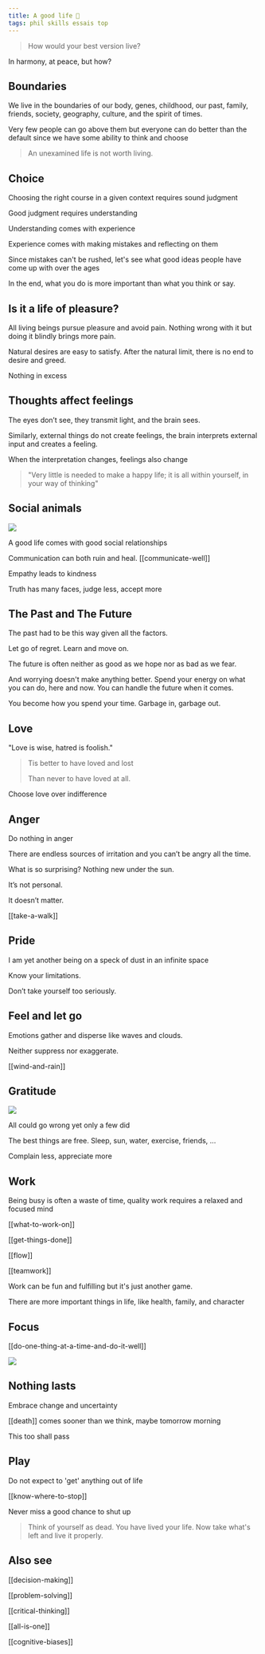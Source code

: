 ```yaml
---
title: A good life 🌱 
tags: phil skills essais top 
---
```


> How would your best version live? 

In harmony, at peace, but how? 

## Boundaries 

We live in the boundaries of our body, genes, childhood, our past, family, friends, society, geography, culture, and the spirit of times. 

Very few people can go above them but everyone can do better than the default since we have some ability to think and choose 

> An unexamined life is not worth living.

## Choice 

Choosing the right course in a given context requires sound judgment 

Good judgment requires understanding

Understanding comes with experience 

Experience comes with making mistakes and reflecting on them 

Since mistakes can't be rushed, let's see what good ideas people have come up with over the ages  

In the end, what you do is more important than what you think or say. 

## Is it a life of pleasure?

All living beings pursue pleasure and avoid pain. Nothing wrong with it but doing it blindly brings more pain. 

Natural desires are easy to satisfy. After the natural limit, there is no end to desire and greed. 

Nothing in excess 

## Thoughts affect feelings

The eyes don’t see, they transmit light, and the brain sees. 

Similarly, external things do not create feelings, 
the brain interprets external input and creates a feeling. 
  
When the interpretation changes, feelings also change  

> "Very little is needed to make a happy life; 
> it is all within yourself, in your way of thinking"


## Social animals 

![](/static/img/boy-and-cat.jpeg)

A good life comes with good social relationships 

Communication can both ruin and heal. [[communicate-well]]

Empathy leads to kindness 

Truth has many faces, judge less, accept more

## The Past and The Future 

The past had to be this way given all the factors. 

Let go of regret. Learn and move on. 

The future is often neither as good as we hope nor as bad as we fear. 

And worrying doesn't make anything better. Spend your energy on what you can do, here and now. You can handle the future when it comes. 

You become how you spend your time. Garbage in, garbage out. 

## Love

"Love is wise, hatred is foolish."

> Tis better to have loved and lost
>
> Than never to have loved at all.

Choose love over indifference 

## Anger 

Do nothing in anger

There are endless sources of irritation and you can’t be angry all the time. 

What is so surprising? Nothing new under the sun. 

It’s not personal. 

It doesn’t matter. 

[[take-a-walk]]

## Pride 

I am yet another being on a speck of dust in an infinite space 

Know your limitations. 

Don’t take yourself too seriously.

## Feel and let go 

Emotions gather and disperse like waves and clouds. 

Neither suppress nor exaggerate.  

[[wind-and-rain]]

## Gratitude 

![](/static/img/notice-when-you-are-happy.png)
 
All could go wrong yet only a few did 

The best things are free. Sleep, sun, water, exercise, friends, ... 

Complain less, appreciate more

## Work 

Being busy is often a waste of time, quality work requires a relaxed and focused mind 

[[what-to-work-on]]

[[get-things-done]]

[[flow]]

[[teamwork]]

Work can be fun and fulfilling but it's just another game. 

There are more important things in life, like health, family, and character   

## Focus 

[[do-one-thing-at-a-time-and-do-it-well]]

![](/static/img/just-do-one-thing.png)

## Nothing lasts 

Embrace change and uncertainty  

[[death]] comes sooner than we think, maybe tomorrow morning  

This too shall pass 

## Play 

Do not expect to 'get' anything out of life 

[[know-where-to-stop]]

Never miss a good chance to shut up

> Think of yourself as dead. You have lived your life.  Now take what's left and live it properly.

## Also see

[[decision-making]]

[[problem-solving]]

[[critical-thinking]]

[[all-is-one]]

[[cognitive-biases]]